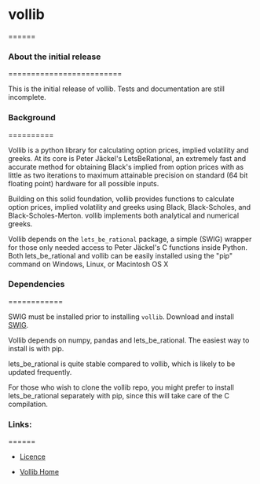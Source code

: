# vollib
======

### About the initial release
=========================

This is the initial release of vollib.  Tests and documentation are still incomplete.

### Background
==========

Vollib is a python library for calculating option prices, 
implied volatility and greeks. At its core is Peter Jäckel's 
LetsBeRational, an extremely fast and accurate method for 
obtaining Black's implied from option prices with as 
little as two iterations to maximum attainable precision 
on standard (64 bit floating point) hardware for all possible 
inputs.

Building on this solid foundation, vollib provides functions 
to calculate option prices, implied volatility and greeks using 
Black, Black-Scholes, and Black-Scholes-Merton. vollib 
implements both analytical and numerical greeks.

Vollib depends on the ```lets_be_rational``` package, a simple 
(SWIG) wrapper for those only needed access to Peter Jäckel's 
C functions inside Python. Both lets_be_rational and vollib 
can be easily installed using the "pip" command on Windows, 
Linux, or Macintosh OS X

### Dependencies
============

SWIG must be installed prior to installing ```vollib```. Download and 
install [SWIG](http://www.swig.org/download.html).

Vollib depends on numpy, pandas and lets_be_rational.  The easiest way to install is with pip.

lets_be_rational is quite stable compared to vollib, which is likely to be updated frequently.

For those who wish to clone the vollib repo, you might prefer to install lets_be_rational 
separately with pip, since this will take care of the C compilation.

### Links:
======

  * [Licence](http://vollib.org/license)

  * [Vollib Home](http://vollib.org)

